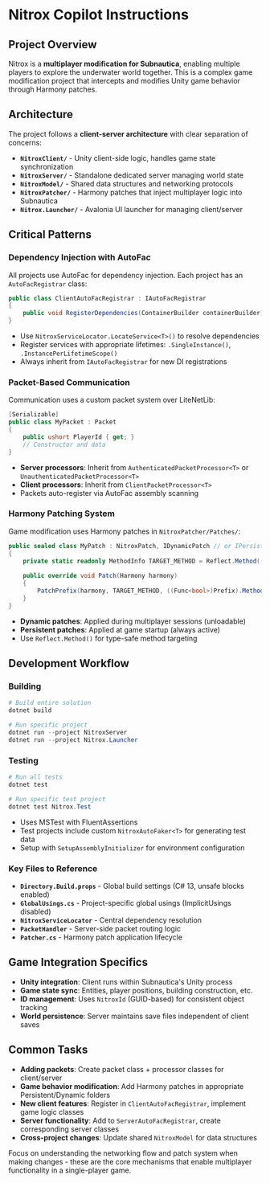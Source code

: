 # Nitrox Copilot Instructions

## Project Overview
Nitrox is a **multiplayer modification for Subnautica**, enabling multiple players to explore the underwater world together. This is a complex game modification project that intercepts and modifies Unity game behavior through Harmony patches.

## Architecture
The project follows a **client-server architecture** with clear separation of concerns:

- **`NitroxClient/`** - Unity client-side logic, handles game state synchronization
- **`NitroxServer/`** - Standalone dedicated server managing world state  
- **`NitroxModel/`** - Shared data structures and networking protocols
- **`NitroxPatcher/`** - Harmony patches that inject multiplayer logic into Subnautica
- **`Nitrox.Launcher/`** - Avalonia UI launcher for managing client/server

## Critical Patterns

### Dependency Injection with AutoFac
All projects use AutoFac for dependency injection. Each project has an `AutoFacRegistrar` class:
```csharp
public class ClientAutoFacRegistrar : IAutoFacRegistrar
{
    public void RegisterDependencies(ContainerBuilder containerBuilder) { }
}
```
- Use `NitroxServiceLocator.LocateService<T>()` to resolve dependencies
- Register services with appropriate lifetimes: `.SingleInstance()`, `.InstancePerLifetimeScope()`
- Always inherit from `IAutoFacRegistrar` for new DI registrations

### Packet-Based Communication
Communication uses a custom packet system over LiteNetLib:
```csharp
[Serializable]
public class MyPacket : Packet
{
    public ushort PlayerId { get; }
    // Constructor and data
}
```
- **Server processors**: Inherit from `AuthenticatedPacketProcessor<T>` or `UnauthenticatedPacketProcessor<T>`
- **Client processors**: Inherit from `ClientPacketProcessor<T>`
- Packets auto-register via AutoFac assembly scanning

### Harmony Patching System
Game modification uses Harmony patches in `NitroxPatcher/Patches/`:
```csharp
public sealed class MyPatch : NitroxPatch, IDynamicPatch // or IPersistentPatch
{
    private static readonly MethodInfo TARGET_METHOD = Reflect.Method((MyClass t) => t.MyMethod());
    
    public override void Patch(Harmony harmony)
    {
        PatchPrefix(harmony, TARGET_METHOD, ((Func<bool>)Prefix).Method);
    }
}
```
- **Dynamic patches**: Applied during multiplayer sessions (unloadable)
- **Persistent patches**: Applied at game startup (always active)
- Use `Reflect.Method()` for type-safe method targeting

## Development Workflow

### Building
```powershell
# Build entire solution
dotnet build

# Run specific project
dotnet run --project NitroxServer
dotnet run --project Nitrox.Launcher
```

### Testing
```powershell
# Run all tests
dotnet test

# Run specific test project
dotnet test Nitrox.Test
```
- Uses MSTest with FluentAssertions
- Test projects include custom `NitroxAutoFaker<T>` for generating test data
- Setup with `SetupAssemblyInitializer` for environment configuration

### Key Files to Reference
- **`Directory.Build.props`** - Global build settings (C# 13, unsafe blocks enabled)
- **`GlobalUsings.cs`** - Project-specific global usings (ImplicitUsings disabled)
- **`NitroxServiceLocator`** - Central dependency resolution
- **`PacketHandler`** - Server-side packet routing logic
- **`Patcher.cs`** - Harmony patch application lifecycle

## Game Integration Specifics
- **Unity integration**: Client runs within Subnautica's Unity process
- **Game state sync**: Entities, player positions, building construction, etc.
- **ID management**: Uses `NitroxId` (GUID-based) for consistent object tracking
- **World persistence**: Server maintains save files independent of client saves

## Common Tasks
- **Adding packets**: Create packet class + processor classes for client/server
- **Game behavior modification**: Add Harmony patches in appropriate Persistent/Dynamic folders  
- **New client features**: Register in `ClientAutoFacRegistrar`, implement game logic classes
- **Server functionality**: Add to `ServerAutoFacRegistrar`, create corresponding server classes
- **Cross-project changes**: Update shared `NitroxModel` for data structures

Focus on understanding the networking flow and patch system when making changes - these are the core mechanisms that enable multiplayer functionality in a single-player game.